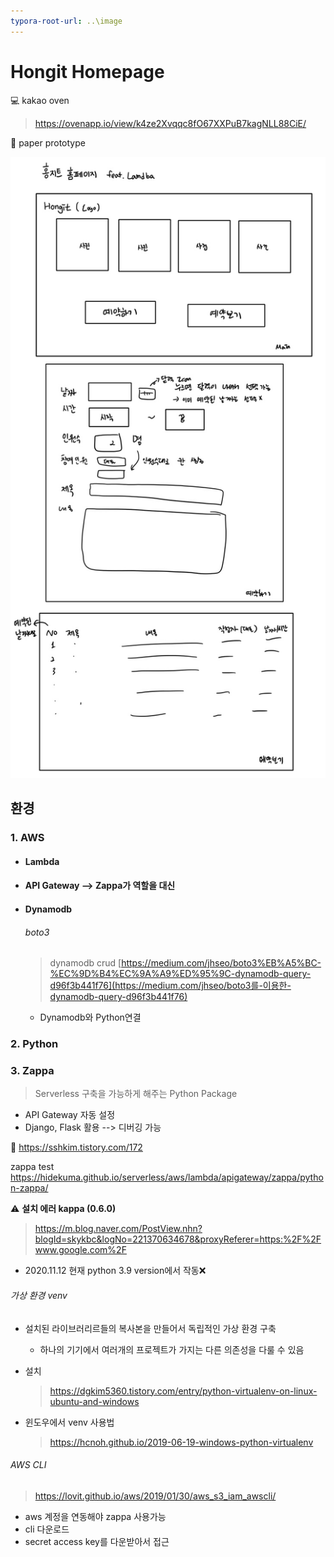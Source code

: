 ```yaml
---
typora-root-url: ..\image
---
```


# Hongit Homepage

:computer: kakao oven

> https://ovenapp.io/view/k4ze2Xvqqc8fO67XXPuB7kagNLL88CiE/

:page_with_curl: paper prototype

![image-20201111160229271](../image/image-20201111160229271.png)

## 환경

### 1. AWS

- #### Lambda

- #### API Gateway --> Zappa가 역할을 대신

- #### Dynamodb

  ###### boto3

  > dynamodb crud [https://medium.com/jhseo/boto3%EB%A5%BC-%EC%9D%B4%EC%9A%A9%ED%95%9C-dynamodb-query-d96f3b441f76](https://medium.com/jhseo/boto3를-이용한-dynamodb-query-d96f3b441f76)

  - Dynamodb와 Python연결

### 2. Python

### 3. Zappa

> Serverless 구축을 가능하게 해주는 Python Package

- API Gateway 자동 설정
- Django, Flask 활용 --> 디버깅 가능

:link: https://sshkim.tistory.com/172

zappa test https://hidekuma.github.io/serverless/aws/lambda/apigateway/zappa/python-zappa/

:warning: **설치 에러 kappa (0.6.0)**

> https://m.blog.naver.com/PostView.nhn?blogId=skykbc&logNo=221370634678&proxyReferer=https:%2F%2Fwww.google.com%2F

- 2020.11.12 현재 python 3.9 version에서 작동:x:

###### 가상 환경 venv

- 설치된 라이브러리르들의 복사본을 만들어서 독립적인 가상 환경 구축

  - 하나의 기기에서 여러개의 프로젝트가 가지는 다른 의존성을 다룰 수 있음

- 설치

  > https://dgkim5360.tistory.com/entry/python-virtualenv-on-linux-ubuntu-and-windows

- 윈도우에서 venv 사용법

  > https://hcnoh.github.io/2019-06-19-windows-python-virtualenv

###### AWS CLI

> https://lovit.github.io/aws/2019/01/30/aws_s3_iam_awscli/

- aws 계정을 연동해야 zappa 사용가능
- cli 다운로드
- secret access key를 다운받아서 접근

